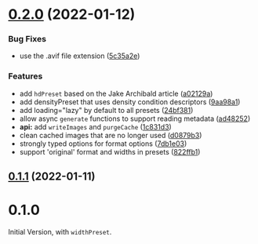# [0.2.0](https://github.com/ElMassimo/vite-plugin-image-presets/compare/v0.1.1...v0.2.0) (2022-01-12)


### Bug Fixes

* use the .avif file extension ([5c35a2e](https://github.com/ElMassimo/vite-plugin-image-presets/commit/5c35a2ec219f3f80efa2c542a89434f37a81fc43))


### Features

* add `hdPreset` based on the Jake Archibald article ([a02129a](https://github.com/ElMassimo/vite-plugin-image-presets/commit/a02129a0ac9de6a674b7d9258ae3593d1e1ac7f5))
* add densityPreset that uses density condition descriptors ([9aa98a1](https://github.com/ElMassimo/vite-plugin-image-presets/commit/9aa98a17a66cc67153092ea739725c5cfcf80525))
* add loading="lazy" by default to all presets ([24bf381](https://github.com/ElMassimo/vite-plugin-image-presets/commit/24bf3817907bd7753880038b5b06ed4bbd4413eb))
* allow async `generate` functions to support reading metadata ([ad48252](https://github.com/ElMassimo/vite-plugin-image-presets/commit/ad482526e777c290d3c3a36b765a7fb95a02d68c))
* **api:** add `writeImages` and `purgeCache` ([1c831d3](https://github.com/ElMassimo/vite-plugin-image-presets/commit/1c831d366a297dbbb411215e4036918cda161f57))
* clean cached images that are no longer used ([d0879b3](https://github.com/ElMassimo/vite-plugin-image-presets/commit/d0879b300f7f8daab561d1cf6edf2262a0816862))
* strongly typed options for format options ([7db1e03](https://github.com/ElMassimo/vite-plugin-image-presets/commit/7db1e03703dd20cf45583718ff80e5f84e7842a5))
* support 'original' format and widths in presets ([822ffb1](https://github.com/ElMassimo/vite-plugin-image-presets/commit/822ffb1a8ae30b8a9f072c21119e6d6c3d807bdf))



## [0.1.1](https://github.com/ElMassimo/vite-plugin-image-presets/compare/v0.1.0...v0.1.1) (2022-01-11)



# 0.1.0

Initial Version, with `widthPreset`.
